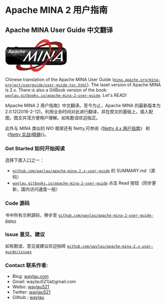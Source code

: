 # Apache MINA 2 用户指南

## Apache MINA User Guide 中文翻译

![logo](img/6859ac91.jpg)

Chinese translation of the Apache MINA User Guide ([`mina.apache.org/mina-project/userguide/user-guide-toc.html`](http://mina.apache.org/mina-project/userguide/user-guide-toc.html)). The laset version of Apache MINA is 2.x. There is also a GitBook version of the book: [`waylau.gitbooks.io/apache-mina-2-user-guide`](http://waylau.gitbooks.io/apache-mina-2-user-guide). Let's READ!

《Apache MINA 2 用户指南》中文翻译。至今为止，Apache MINA 的最新版本为 2.0.12(2016-2-12)。利用业余时间对此进行翻译，并在原文的基础上，插入配图，图文并茂方便用户理解。如有勘误欢迎指正。

此外与 MINA 类似的 NIO 框架还有 Netty,可参阅《[Netty 4.x 用户指南](https://github.com/waylau/netty-4-user-guide/)》 和 《[Netty 实战(精髓)](https://github.com/waylau/essential-netty-in-action)》。

### Get Started 如何开始阅读

选择下面入口之一：

*   [`github.com/waylau/apache-mina-2.x-user-guide`](https://github.com/waylau/apache-mina-2.x-user-guide) 的 SUMMARY.md（源码）
*   [`waylau.gitbooks.io/apache-mina-2-user-guide`](http://waylau.gitbooks.io/apache-mina-2-user-guide) 点击 Read 按钮（同步更新，国内访问速度一般）

### Code 源码

书中所有示例源码，移步至 [`github.com/waylau/apache-mina-2-user-guide-demos`](https://github.com/waylau/apache-mina-2-user-guide-demos)

### Issue 意见、建议

如有勘误、意见或建议欢迎拍砖 [`github.com/waylau/apache-mina-2.x-user-guide/issues`](https://github.com/waylau/apache-mina-2.x-user-guide/issues)

### Contact 联系作者:

*   Blog: [waylau.com](http://waylau.com)
*   Gmail: waylau521(at)gmail.com
*   Weibo: [waylau521](http://weibo.com/waylau521)
*   Twitter: [waylau521](https://twitter.com/waylau521)
*   Github : [waylau](https://github.com/waylau)
